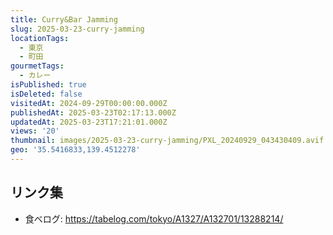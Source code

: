 ```yaml
---
title: Curry&Bar Jamming
slug: 2025-03-23-curry-jamming
locationTags:
  - 東京
  - 町田
gourmetTags:
  - カレー
isPublished: true
isDeleted: false
visitedAt: 2024-09-29T00:00:00.000Z
publishedAt: 2025-03-23T02:17:13.000Z
updatedAt: 2025-03-23T17:21:01.000Z
views: '20'
thumbnail: images/2025-03-23-curry-jamming/PXL_20240929_043430409.avif
geo: '35.5416833,139.4512278'
---
```


## リンク集
- 食べログ: https://tabelog.com/tokyo/A1327/A132701/13288214/
